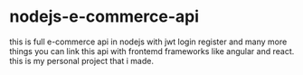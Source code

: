 # nodejs-e-commerce-api
this is full e-commerce api in nodejs with jwt login register and many more things 
you can link this api with frontemd frameworks like angular and react.
this is my personal project that i made.
